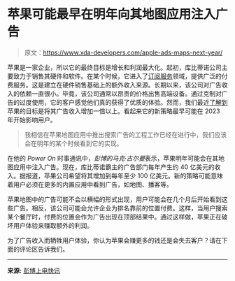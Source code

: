 # 苹果可能最早在明年向其地图应用注入广告

> 原文：<https://www.xda-developers.com/apple-ads-maps-next-year/>

苹果是一家企业，所以它的最终目标是增长和利润最大化。起初，库比蒂诺公司主要致力于销售其硬件和软件。在某个时候，它进入了[订阅服务](https://www.xda-developers.com/apple-subscription-services/)领域，提供广泛的付费服务。这是建立在硬件销售基础上的额外收入来源。长期以来，该公司对广告收入的依赖一直很小。毕竟，该公司通常以昂贵的价格出售高端设备。通过克制对广告的过度使用，它的客户感觉他们真的获得了优质的体验。然而，我们最近[了解到](https://www.xda-developers.com/apple-more-ads-across-its-apps/)苹果的目标是将其广告收入增加一倍以上。看起来它的新策略最早可能在 2023 年开始影响用户。

> 我相信在苹果地图应用中推出搜索广告的工程工作已经在进行中，我们应该会在明年的某个时候看到它的实现。

在他的 *Power On* 时事通讯中，*彭博的马克·古尔曼*表示，苹果明年可能会在其地图应用中注入广告。现在，库比蒂诺霸主的广告部门每年产生约 40 亿美元的收入。据报道，苹果公司希望将其增加到每年至少 100 亿美元。新的策略可能意味着用户必须在更多的内置应用中看到广告，如地图、播客等。

苹果地图中的广告可能不会以横幅的形式出现，用户可能会在几个月后开始看到这些广告。相反，该公司可能会允许企业为排名靠前的位置付费。这样，当用户搜索某个餐厅时，付费的位置会作为广告出现在顶部结果中。通过这样做，苹果正在破坏用户体验来赚取额外的利润。

为了广告收入而牺牲用户体验，你认为苹果会赚更多的钱还是会失去客户？请在下面的评论区告诉我们。

* * *

**来源:** [彭博上电快讯](https://www.bloomberg.com/account/newsletters/power-on)